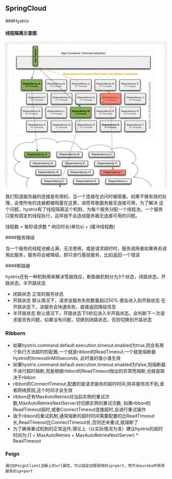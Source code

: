## SpringCloud

###Hystrix

#### 线程隔离示意图

![binaryTree](../image/QQ图片20200212183110.png) 


我们知道服务器的连接是有限的，当一个连接在访问时被阻塞，如果不做有效的处理，会使所有的连接都被阻塞在这里，进而导致服务器无连接可用，为了解决
这个问题，hystrix有了线程隔离这个机制，为每个服务分配一个线程池，一个服务只能有固定的线程执行，这样就不会造成服务器无连接可用的问题。

线程数 = 每秒请求数 * 响应时长(单位s) + (缓冲线程数)


####服务降级

当一个服务的线程池被占满，无法使用，或是请求超时时，服务调用者如果再去调用此服务，服务将会被降级，即只进行基层服务，比如返回一个错误

####断路器

hystrix还有一种机制用来解决雪崩效应，断路器机制分为3个状态，闭路状态，开路状态，半开路状态

- 闭路状态 正常的服务状态 
- 开路状态 默认情况下，请求该服务失败数量超过50% 便会进入到开路状态 在开路状态下，该服务会快速失败，直接返回降级信息
- 半开路状态 默认情况下，开路状态下5秒后进入半开路状态，会判断下一次请求是否有问题，如果没有问题，切换到闭路状态，否则切换到开路状态


### Ribborn

- 如果hystrix.command.default.execution.timeout.enabled为true,则会有两个执行方法超时的配置,一个就是ribbon的ReadTimeout,一个就是熔断器hystrix的timeoutInMilliseconds, 此时谁的值小谁生效
- 如果hystrix.command.default.execution.timeout.enabled为false,则熔断器不进行超时熔断,而是根据ribbon的ReadTimeout抛出的异常而熔断,也就是取决于ribbon
- ribbon的ConnectTimeout,配置的是请求服务的超时时间,除非服务找不到,或者网络原因,这个时间才会生效
- ribbon还有MaxAutoRetries对当前实例的重试次数,MaxAutoRetriesNextServer对切换实例的重试次数, 如果ribbon的ReadTimeout超时,或者ConnectTimeout连接超时,会进行重试操作
- 由于ribbon的重试机制,通常熔断的超时时间需要配置的比ReadTimeout长,ReadTimeout比ConnectTimeout长,否则还未重试,就熔断了
- 为了确保重试机制的正常运作,理论上（以实际情况为准）建议hystrix的超时时间为:(1 + MaxAutoRetries + MaxAutoRetriesNextServer) * ReadTimeout

### Feign

    通过@FeignClient注解上的url属性，可以指定远程调用的ip+port，而不从eureka中获得服务的ip+port